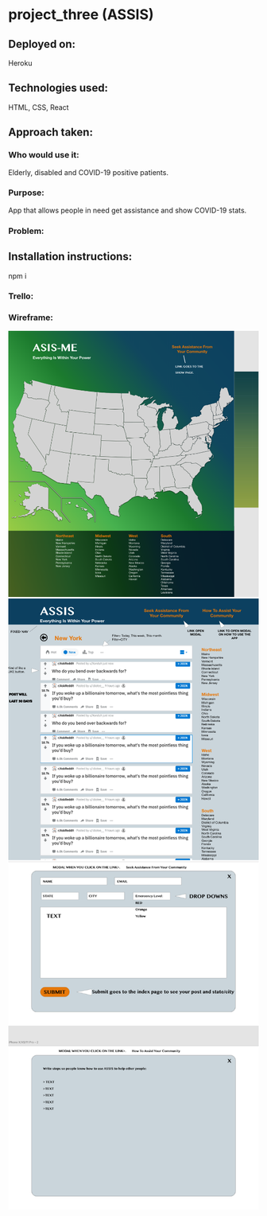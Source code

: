 # project_three (ASSIS)

## Deployed on:
Heroku

## Technologies used:
HTML, CSS, React

## Approach taken:

### Who would use it:
Elderly, disabled and COVID-19 positive patients.

### Purpose:
App that allows people in need get assistance and show COVID-19 stats.

### Problem:

## Installation instructions:
npm i

### Trello:

### Wireframe: 

![Landing Page](/wireframe/landing.png)
![Show Page](/wireframe/show.png)
![Modals Page](/wireframe/modals.png)